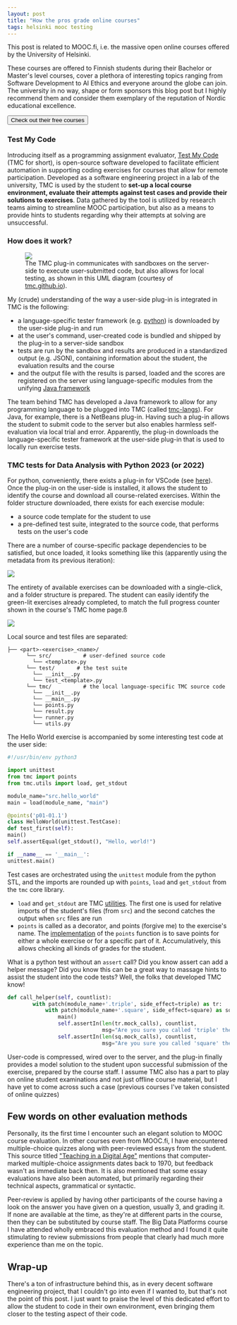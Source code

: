 ```yaml
---
layout: post
title: "How the pros grade online courses"
tags: helsinki mooc testing
---
```


<!-- Talking about my favourite courses online, MOOC.fi. The focus is on the very interesting way to evaluate the performance of students on code assignments! -->

<div class="not-prose sm:p-6 mt-6 shadow-lg rounded-lg bg-gray-100 text-gray-700">
  <p class='text-center sm:mx-8 font-semibold text-sm p-4 font-sans'>
    This post is related to MOOC.fi, i.e. the massive open online courses offered by the
    University of Helsinki.
  </p>
  <p class="text-sm px-4">
    These courses are offered to Finnish students during their Bachelor or Master's level courses, cover a plethora
    of
    interesting topics ranging from Software Development to AI Ethics and everyone around the globe can join. The
    university in no way, shape or form sponsors this blog post but I highly recommend them and consider them
    exemplary of
    the
    reputation of Nordic educational excellence.
  </p>

  <div class="w-full p-2">
  <a href="https://www.mooc.fi/en/#courses">
    <button type="button"
      class="block mx-auto px-6 py-2.5 mt-4 bg-blue-600 text-white font-medium text-xs leading-tight uppercase rounded shadow-md hover:bg-blue-700 hover:shadow-lg focus:bg-blue-700 focus:shadow-lg focus:outline-none focus:ring-0 active:bg-blue-800 active:shadow-lg transition duration-150 ease-in-out">
      Check out their free courses
    </button>
    </a>
  </div>
</div>

### Test My Code

Introducing itself as a programming assignment evaluator, [Test My Code](http://testmycode.github.io/) (TMC for short),
is open-source software developed to facilitate efficient automation in supporting coding exercises for courses that
allow for remote participation. Developed as a software engineering project in a lab of the university, TMC is used by
the student to **set-up a local course environment, evaluate their attempts against test cases and provide their
solutions to exercises**. Data gathered by the tool is utilized by research teams aiming to streamline MOOC
participation, but also as a means to provide hints to students regarding why their attempts at solving are
unsuccessful.

### How does it work?

<div class="sm:mx-10">
  <figure>
    <img class="rounded-xl" src="https://testmycode.github.io/images/tmc-systems-diagram.png" />
    <figcaption class="text-xs italic text-center">The TMC plug-in communicates with sandboxes on the server-side to
      execute user-submitted code, but also allows for local testing, as shown in this UML diagram (courtesy of
      <a href="http://testmycode.github.io/">tmc.github.io</a>).
    </figcaption>
  </figure>
</div>


My (crude) understanding of the way a user-side plug-in is integrated in TMC is the following:

- a language-specific tester framework (e.g. [python](https://github.com/testmycode/tmc-python-tester)) is downloaded by the user-side plug-in and run
- at the user's command, user-created code is bundled and shipped by the plug-in to a server-side sandbox
- tests are run by the sandbox and results are produced in a standardized output (e.g. JSON), containing information about the student, the evaluation results and the course
- and the output file with the results is parsed, loaded and the scores are registered on the server using language-specific modules from the unifying [Java framework](https://github.com/testmycode/tmc-langs/blob/master/tmc-langs-python3/src/main/java/fi/helsinki/cs/tmc/langs/python3/Python3TestResultParser.java#L26)

The team behind TMC has developed a Java framework to allow for any programming language to be plugged into TMC (called [tmc-langs](https://github.com/testmycode/tmc-langs)). For Java, for example, there is a NetBeans plug-in. Having such a plug-in allows the student to submit code to the server but also enables harmless self-evaluation via local trial and error. Apparently, the plug-in downloads the language-specific tester framework at the user-side plug-in that is used to locally run exercise tests.


<!--TODO: Expand on this stub -->

### TMC tests for Data Analysis with Python 2023 (or 2022)

For python, conveniently, there exists a plug-in for VSCode (see [here](https://github.com/rage/tmc-vscode)).
Once the plug-in on the user-side is installed, it allows the student to identify the course and download all
course-related exercises.
Within the folder structure downloaded, there exists for each exercise module:

- a source code template for the student to use
- a pre-defined test suite, integrated to the source code, that performs tests on the user's code

There are a number of course-specific package dependencies to be satisfied, but once loaded, it looks something like
this (apparently using the metadata from its previous iteration):

<div class="sm:mx-10">
  <img class="object-scale-down rounded-xl" src="{{site.baseurl}}/assets/img/tmc-vscode.png" />
</div>

The entirety of available exercises can be downloaded with a single-click, and a folder structure is prepared. The
student can easily identify the green-lit exercises already completed, to match the full progress counter shown in the
course's TMC home page.ß

<div class="sm:mx-10">
  <img class="object-scale-down rounded-xl" src="{{site.baseurl}}/assets/img/tmc-vscode-folders.png" />
</div>

Local source and test files are separated:

```none
├── <part>-<exercise>_<name>/
      └── src/          # user-defined source code
        └── <template>.py
      └── test/       # the test suite
        └── __init__.py
        └── test_<template>.py
      └── tmc/          # the local language-specific TMC source code
        └── __init__.py
        └── __main__.py
        └── points.py
        └── result.py
        └── runner.py
        └── utils.py
```

The Hello World exercise is accompanied by some interesting test code at the user side:

```python
#!/usr/bin/env python3

import unittest
from tmc import points
from tmc.utils import load, get_stdout

module_name="src.hello_world"
main = load(module_name, "main")

@points('p01-01.1')
class HelloWorld(unittest.TestCase):
def test_first(self):
main()
self.assertEqual(get_stdout(), "Hello, world!")

if __name__ == '__main__':
unittest.main()
```

Test cases are orchestrated using the `unittest` module from the python STL, and the imports are rounded up with
`points`, `load` and `get_stdout` from the `tmc` core library.

- `load` and `get_stdout` are TMC [utilities](https://github.com/testmycode/tmc-python-tester/blob/master/tmc/utils.py). The first one is used for relative imports of the student's files (from `src`) and the second catches the output when `src` files are run
- `points` is called as a decorator, and points (forgive me) to the exercise's name. The [implementation](https://github.com/testmycode/tmc-python-tester/blob/master/tmc/points.py#L16) of the `points` function is to save points for either a whole exercise or for a specific part of it. Accumulatively, this allows checking all kinds of grades for the student.

What is a python test without an `assert` call? Did you know assert can add a helper message? Did you know this can be a great way to massage hints to assist the student into the code tests? Well, the folks that developed TMC know!

```python
def call_helper(self, countlist):
        with patch(module_name+'.triple', side_effect=triple) as tr:
            with patch(module_name+'.square', side_effect=square) as sq:
                main()
                self.assertIn(len(tr.mock_calls), countlist,
                              msg="Are you sure you called 'triple' the right number of times?")
                self.assertIn(len(sq.mock_calls), countlist,
                              msg="Are you sure you called 'square' the right number of times?")
```

User-code is compressed, wired over to the server, and the plug-in finally provides a model solution to the student upon successful submission of the exercise, prepared by the course staff. I assume TMC also has a part to play on online student examinations and not just offline course material, but I have yet to come across such a case (previous courses I've taken consisted of online quizzes)

## Few words on other evaluation methods

Personally, its the first time I encounter such an elegant solution to MOOC course evaluation. In other courses even from MOOC.fi, I have encountered multiple-choice quizzes along with peer-reviewed essays from the student. This source titled ["Teaching in a Digital Age"](https://tell.colvee.org/mod/book/view.php?id=646&chapterid=1075) mentions that computer-marked multiple-choice assignments dates back to 1970, but feedback wasn't as immediate back then. It is also mentioned that some essay evaluations have also been automated, but primarily regarding their technical aspects, grammatical or syntactic.

Peer-review is applied by having other participants of the course having a look on the answer you have given on a question, usually 3, and grading it. If none are available at the time, as they're at different parts in the course, then they can be substituted by course staff. The Big Data Platforms course I have attended wholly embraced this evaluation method and I found it quite stimulating to review submissions from people that clearly had much more experience than me on the topic.

## Wrap-up

There's a ton of infrastructure behind this, as in every decent software engineering project, that I couldn't go into even if I wanted to, but that's not the point of this post. I just want to praise the level of this dedicated effort to allow the student to code in their own environment, even bringing them closer to the testing aspect of their code.